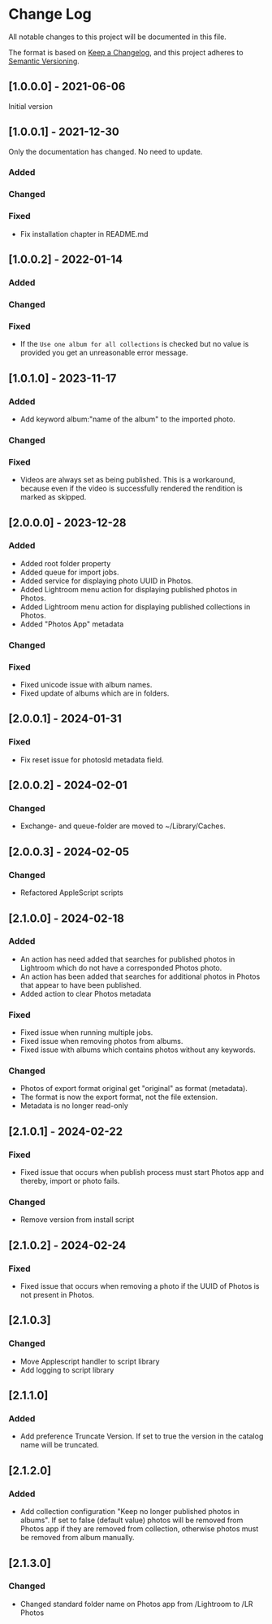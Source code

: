 # Change Log

All notable changes to this project will be documented in this file.

The format is based on [Keep a Changelog](https://keepachangelog.com/en/1.0.0/),
and this project adheres to [Semantic Versioning](https://semver.org/spec/v2.0.0.html).

## [1.0.0.0] - 2021-06-06

Initial version

## [1.0.0.1] - 2021-12-30

Only the documentation has changed. No need to update.

### Added

### Changed

### Fixed

* Fix installation chapter in README.md

## [1.0.0.2] - 2022-01-14

### Added

### Changed

### Fixed

* If the ``Use one album for all collections`` is checked but no value is provided you get
  an unreasonable error message.

## [1.0.1.0] - 2023-11-17

### Added

* Add keyword album:"name of the album" to the imported photo.

### Changed

### Fixed

* Videos are always set as being published. This is a workaround, because even if the video is successfully rendered the
  rendition is marked as skipped.

## [2.0.0.0] - 2023-12-28

### Added

* Added root folder property
* Added queue for import jobs.
* Added service for displaying photo UUID in Photos.
* Added Lightroom menu action for displaying published photos in Photos.
* Added Lightroom menu action for displaying published collections in Photos.
* Added "Photos App" metadata

### Changed

### Fixed

* Fixed unicode issue with album names.
* Fixed update of albums which are in folders.

## [2.0.0.1] - 2024-01-31

### Fixed

* Fix reset issue for photosId metadata field.

## [2.0.0.2] - 2024-02-01

### Changed

* Exchange- and queue-folder are moved to ~/Library/Caches.

## [2.0.0.3] - 2024-02-05

### Changed

* Refactored AppleScript scripts

## [2.1.0.0] - 2024-02-18

### Added

* An action has need added that searches for published photos in Lightroom which do not have a corresponded Photos
  photo.
* An action has been added that searches for additional photos in Photos that appear to have been published.
* Added action to clear Photos metadata

### Fixed

* Fixed issue when running multiple jobs.
* Fixed issue when removing photos from albums.
* Fixed issue with albums which contains photos without any keywords.

### Changed

* Photos of export format original get "original" as format (metadata).
* The format is now the export format, not the file extension.
* Metadata is no longer read-only

## [2.1.0.1] - 2024-02-22

### Fixed

* Fixed issue that occurs when publish process must start Photos app and thereby, import or photo fails.

### Changed

* Remove version from install script

## [2.1.0.2] - 2024-02-24

### Fixed

* Fixed issue that occurs when removing a photo if the UUID of Photos is not present in Photos.

## [2.1.0.3]

### Changed

* Move Applescript handler to script library
* Add logging to script library

## [2.1.1.0]

### Added

* Add preference Truncate Version. If set to true the version in the catalog name will be truncated.

## [2.1.2.0]

### Added

* Add collection configuration "Keep no longer published photos in albums". If set to false (default value) photos will
  be removed from Photos app if they are removed from collection, otherwise photos must be removed from album manually.

## [2.1.3.0]

### Changed

* Changed standard folder name on Photos app from /Lightroom to /LR Photos

